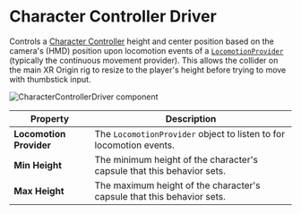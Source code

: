 # Character Controller Driver

Controls a [Character Controller](https://docs.unity3d.com/Manual/class-CharacterController.html) height and center position based on the camera's (HMD) position upon locomotion events of a [`LocomotionProvider`](xref:UnityEngine.XR.Interaction.Toolkit.LocomotionProvider) (typically the continuous movement provider). This allows the collider on the main XR Origin rig to resize to the player's height before trying to move with thumbstick input.

![CharacterControllerDriver component](images/character-controller-driver.png)

| **Property** | **Description** |
|---|---|
| **Locomotion Provider** | The `LocomotionProvider` object to listen to for locomotion events. |
| **Min Height** | The minimum height of the character's capsule that this behavior sets. |
| **Max Height** | The maximum height of the character's capsule that this behavior sets. |
